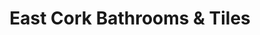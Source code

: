 ---
title: "East Cork Bathrooms & Tiles"
url: /midleton/east-cork-bathrooms-und-tiles/
shop: Badezimmer
---